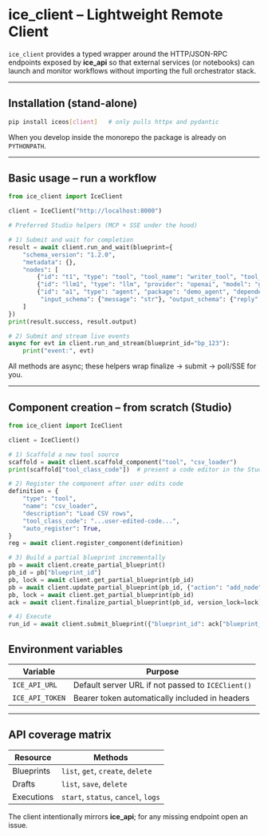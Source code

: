 # ice_client – Lightweight Remote Client

`ice_client` provides a typed wrapper around the HTTP/JSON-RPC endpoints
exposed by **ice_api** so that external services (or notebooks) can launch and
monitor workflows without importing the full orchestrator stack.

---

## Installation (stand-alone)

```bash
pip install iceos[client]   # only pulls httpx and pydantic
```

When you develop inside the monorepo the package is already on `PYTHONPATH`.

---

## Basic usage – run a workflow

```python
from ice_client import IceClient

client = IceClient("http://localhost:8000")

# Preferred Studio helpers (MCP + SSE under the hood)

# 1) Submit and wait for completion
result = await client.run_and_wait(blueprint={
    "schema_version": "1.2.0",
    "metadata": {},
    "nodes": [
        {"id": "t1", "type": "tool", "tool_name": "writer_tool", "tool_args": {"notes": "hi", "style": "concise"}},
        {"id": "llm1", "type": "llm", "provider": "openai", "model": "gpt-4o", "prompt": "Summarize: {{t1.summary}}"},
        {"id": "a1", "type": "agent", "package": "demo_agent", "dependencies": ["llm1"],
         "input_schema": {"message": "str"}, "output_schema": {"reply": "str"}}
    ]
})
print(result.success, result.output)

# 2) Submit and stream live events
async for evt in client.run_and_stream(blueprint_id="bp_123"):
    print("event:", evt)
```

All methods are async; these helpers wrap finalize → submit → poll/SSE for you.

---

## Component creation – from scratch (Studio)

```python
from ice_client import IceClient

client = IceClient()

# 1) Scaffold a new tool source
scaffold = await client.scaffold_component("tool", "csv_loader")
print(scaffold["tool_class_code"])  # present a code editor in the Studio

# 2) Register the component after user edits code
definition = {
    "type": "tool",
    "name": "csv_loader",
    "description": "Load CSV rows",
    "tool_class_code": "...user-edited-code...",
    "auto_register": True,
}
reg = await client.register_component(definition)

# 3) Build a partial blueprint incrementally
pb = await client.create_partial_blueprint()
pb_id = pb["blueprint_id"]
pb, lock = await client.get_partial_blueprint(pb_id)
pb = await client.update_partial_blueprint(pb_id, {"action": "add_node", "node": {"id": "n1", "type": "tool", "tool_name": "csv_loader"}}, version_lock=lock)
pb, lock = await client.get_partial_blueprint(pb_id)
ack = await client.finalize_partial_blueprint(pb_id, version_lock=lock)

# 4) Execute
run_id = await client.submit_blueprint({"blueprint_id": ack["blueprint_id"]})
```

## Environment variables

| Variable | Purpose |
|----------|---------|
| `ICE_API_URL` | Default server URL if not passed to `ICEClient()` |
| `ICE_API_TOKEN` | Bearer token automatically included in headers |

---

## API coverage matrix

| Resource     | Methods                                |
|--------------|----------------------------------------|
| Blueprints   | `list`, `get`, `create`, `delete`      |
| Drafts       | `list`, `save`, `delete`               |
| Executions   | `start`, `status`, `cancel`, `logs`    |

The client intentionally mirrors **ice_api**; for any missing endpoint open an
issue.
